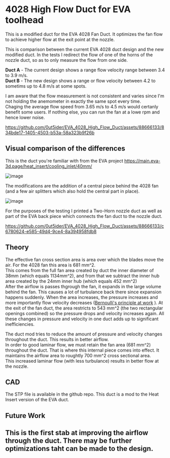 # 4028 High Flow Duct for EVA toolhead

This is a modified duct for the EVA 4028 Fan Duct.
It optimizes the fan flow to achieve higher flow at the exit point at the nozzle.

This is comparison between the current EVA 4028 duct design and the new modified duct.
In the tests I redirect the flow of one of the horns of the nozzle duct, so as to only measure the flow from one side.

**Duct A** - The current design shows a range flow velocity range between 3.4 to 3.9 m/s.   
**Duct B** - The new design shows a range or flow velocity between 4.2 to sometims up to 4.8 m/s at some spots.

I am aware that the flow measurement is not consistent and varies since I'm not holding the anemometer in exactly the same spot every time.     
Chaging the average flow speed from 3.65 m/s to 4.5 m/s would certanly benefit some users.
If nothing else, you can run the fan at a lowe rpm and hence lower noise.   

https://github.com/0ut5ider/EVA_4028_High_Flow_Duct/assets/88666133/834bde17-1405-4503-b53a-58a323b9f26b

## Visual comparison of the differences

This is the duct you're familiar with from the EVA project
https://main.eva-3d.page/heat_insert/cooling_inlet/40mm/

![image](https://github.com/0ut5ider/EVA_4028_High_Flow_Duct/assets/88666133/cf9946fe-da1c-4520-a527-a8cef17b9a9a)

The modifications are the addition of a central piece behind the 4028 fan (and a few air splitters which also hold the central part in place). 

![image](https://github.com/0ut5ider/EVA_4028_High_Flow_Duct/assets/88666133/8c99bcb2-5731-486d-a148-b0581aac280b)

For the purposes of the testing I printed a Two-Horn nozzle duct as well as part of the EVA back piece which connects the fan duct to the nozzle duct.

https://github.com/0ut5ider/EVA_4028_High_Flow_Duct/assets/88666133/c6780624-e585-49d4-9ce4-8a394958fdb8

## Theory

The effective fan cross section area is area over which the blades move the air. For the 4028 fan this area is 681 mm^2.   
This comes from the full fan area created by duct the inner diameter of 38mm (which equals 1134mm^2), and from that we subtract the inner hub area created by the 24mm inner hub (which equals 452 mm^2)   
After the airflow is passes thgrough the fan, it expands in the large volume behind the fan. This causes a lot of turbulance back there since expansion happens suddenly. 
When the area increases, the pressure increases and more importantly flow velocity decreases ([Bernoulli's principle at work](https://en.wikipedia.org/wiki/Bernoulli%27s_principle) ). At the exit of the fan duct, the area restricts to 543 mm^2 (the two rectangular openings combined) so the pressure drops and velocity increases again. All these changes in pressure and velocity in one duct adds up to significant inefficiencies. 

The duct mod tries to reduce the amount of pressure and velocity changes throughout the duct. This results in better airflow.   
In order to good laminar flow, we must retain the fan area (681 mm^2) throughout the duct. That is where this internal piece comes into effect. It maintains the airflow area to roughtly 700 mm^2 cross sectional area.   
This increased laminar flow (with less turbulance) results in better flow at the nozzle.

## CAD

The STP file is available in the github repo.
This duct is a mod to the Heat Insert version of the EVA duct.

## Future Work

This is the first stab at improving the airflow through the duct. There may be further optimizations taht can be made to the design. 
- 
